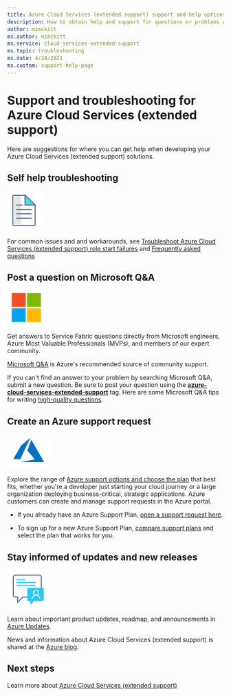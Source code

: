 ```yaml
---
title: Azure Cloud Services (extended support) support and help options 
description: How to obtain help and support for questions or problems when you create solutions using Azure Cloud Services (extended support). 
author: mimckitt
ms.author: mimckitt
ms.service: cloud-services-extended-support
ms.topic: troubleshooting
ms.date: 4/28/2021
ms.custom: support-help-page
---
```


# Support and troubleshooting for Azure Cloud Services (extended support)

Here are suggestions for where you can get help when developing your Azure Cloud Services (extended support) solutions.

## Self help troubleshooting
<div class='icon is-large'>
    <img alt='Self help content' src='./media/logos/doc-logo.png'>
</div>

For common issues and and workarounds, see [Troubleshoot Azure Cloud Services (extended support) role start failures](role-startup-failure.md) and [Frequently asked questions](faq.md)



## Post a question on Microsoft Q&A

<div class='icon is-large'>
    <img alt='Microsoft Q&A' src='./media/logos/microsoft-logo.png'>
</div>   

Get answers to Service Fabric questions directly from Microsoft engineers, Azure Most Valuable Professionals (MVPs), and members of our expert community.

[Microsoft Q&A](/answers/topics/azure-cloud-services-extended-support.html) is Azure's recommended source of community support.

If you can't find an answer to your problem by searching Microsoft Q&A, submit a new question. Be sure to post your question using the [**azure-cloud-services-extended-support**](/answers/topics/azure-cloud-services-extended-support.html) tag. Here are some Microsoft Q&A tips for writing [high-quality questions](/answers/articles/24951/how-to-write-a-quality-question.html).

## Create an Azure support request

<div class='icon is-large'>
    <img alt='Azure support' src='./media/logos/azure-logo.png'>
</div>

Explore the range of [Azure support options and choose the plan](https://azure.microsoft.com/support/plans) that best fits, whether you're a developer just starting your cloud journey or a large organization deploying business-critical, strategic applications. Azure customers can create and manage support requests in the Azure portal.

- If you already have an Azure Support Plan, [open a support request here](https://portal.azure.com/#blade/Microsoft_Azure_Support/HelpAndSupportBlade/newsupportrequest).

- To sign up for a new Azure Support Plan, [compare support plans](https://azure.microsoft.com/support/plans/) and select the plan that works for you. 


## Stay informed of updates and new releases

<div class='icon is-large'>
    <img alt='Stay informed' src='./media/logos/updates-logo.png'>
</div>

Learn about important product updates, roadmap, and announcements in [Azure Updates](https://azure.microsoft.com/updates/?category=compute).

News and information about Azure Cloud Services (extended support) is shared at the [Azure blog](https://azure.microsoft.com/blog/topics/virtual-machines/).


## Next steps

Learn more about [Azure Cloud Services (extended support)](overview.md)